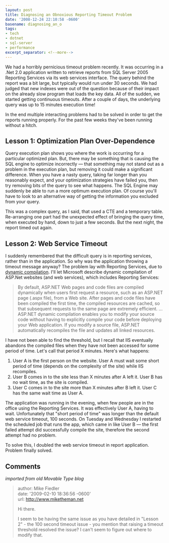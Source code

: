 ```yaml
---
layout: post
title: Diagnosing an Obnoxious Reporting Timeout Problem
date: '2008-12-24 22:10:58 -0600'
basename: diagnosing_an_o
tags:
- tech
- dotnet
- sql-server
- performance
excerpt_separator: <!--more-->
---
```


We had a horribly pernicious timeout problem recently. It was occurring in a
.Net 2.0 application written to retrieve  reports from SQL Server 2005 Reporting
Services via its web services interface. The query behind the report was a bit
large, but typically would run under 30 seconds. We had judged that new indexes
were out of the question because of their impact on the already slow program
that loads the key data. All of the sudden, we started getting continuous
timeouts. After a couple of days, the underlying query was up to 15 minutes
execution time!

In the end multiple interacting problems had to be solved in order to get the
reports running properly. For the past few weeks they've been running without a
hitch.

<!--more-->

## Lesson 1: Optimization Plan Over-Dependence

Query execution plan shows you where the work is occurring for a particular
optimized plan. But, there may be something that is causing the SQL engine to
optimize incorrectly &mdash; that something may not stand out as a problem in
the execution plan, but removing it could make a significant difference. When
you have a nasty query, taking far longer than you reasonably expect, and your
optimization strategies have failed you, then try removing bits of the query to
see what happens. The SQL Engine may suddenly be able to run a more optimum
execution plan. Of course you'll have to look to an alternative way of getting
the information you excluded from your query.

This was a complex query, as I said, that used a CTE and a temporary table.
Re-arranging one part had the unexpected effect of bringing the query time, when
executed by hand, down to just a few seconds. But the next night, the report
timed out again.

## Lesson 2: Web Service Timeout

I suddenly remembered that the difficult query is in reporting services, rather
than in the application. So why was the application throwing a timeout message
anyway? The problem lay with Reporting Services, due to <a
href="http://msdn.microsoft.com/en-us/library/ms366723.aspx"> dynamic
compilation</a>. I'll let Microsoft describe dynamic compilation of ASP.Net
websites (and web services), which includes Reporting Services:

> By default, ASP.NET Web pages and code files are compiled dynamically when
> users first request a resource, such as an ASP.NET page (.aspx file), from a
> Web site. After pages and code files have been compiled the first time, the
> compiled resources are cached, so that subsequent requests to the same page
> are extremely efficient.
> ...
> ASP.NET dynamic compilation enables you to modify your source code without
> having to explicitly compile your code before deploying your Web application.
> If you modify a source file, ASP.NET automatically recompiles the file and
> updates all linked resources.

I have not been able to find the threshold, but I recall that IIS eventually
abandons the compiled files when they have not been accessed for some period of
time. Let's call that period X minutes. Here's what happens:

<ol>
<li>User A is the first person on the website. User A 
must wait some short period of time (depends on the complexity of the site) 
while IIS recompiles.</li>
<li>User B comes in to the site less than X minutes 
after A left it. User B has no wait time, as the site is compiled.</li>
<li>User C comes in to the site more than X minutes 
after B left it. User C has the same wait time as User A.</li></ol>

The application was running in the evening, when few people are in the office
using the Reporting Services. It was effectively User A, having to wait.
Unfortunately that "short period of time" was longer than the default web
service timeout, 100 seconds. On Tuesday and Wednesday I restarted the scheduled
job that runs the app, which came in like User B &mdash; the first failed
attempt did successfully compile the site, therefore the second attempt had no
problem.

To solve this, I doubled the web service timeout in report application. Problem
finally solved.

## Comments

_imported from old Movable Type blog_

> author: Mike Fiedler\
> date: '2009-02-10 18:36:56 -0600'\
> url: http://www.miketheman.net
>
> Hi there.
>
> I seem to be having the same issue as you have detailed in "Lesson 2" - the
> 100 second timeout issue - you mention that raising a timeout threshold
> resolved the issue? I can't seem to figure out where to modify that.
